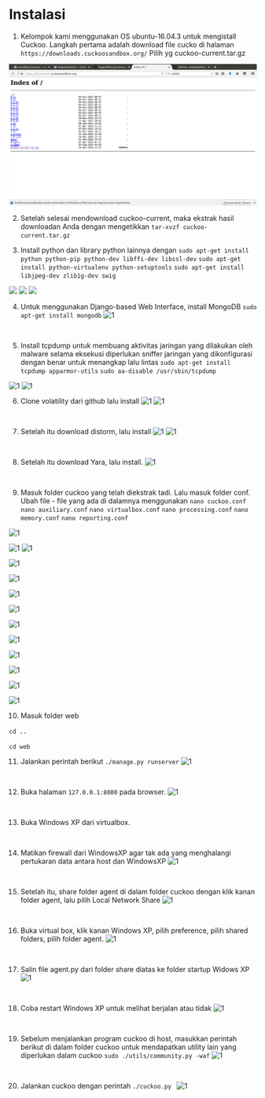 # Instalasi

1. Kelompok kami menggunakan OS ubuntu-16.04.3 untuk mengistall Cuckoo. Langkah pertama adalah download file cucko di halaman ``` https://downloads.cuckoosandbox.org/``` Pilih yg cuckoo-current.tar.gz

![](cuckoo/cucko.png)
<br>

2. Setelah selesai mendownload cuckoo-current, maka ekstrak hasil downloadan Anda dengan mengetikkan ```tar-xvzf cuckoo-current.tar.gz```

3. Install python dan library python lainnya dengan 
``` sudo apt-get install python python-pip python-dev libffi-dev libssl-dev ```
```sudo apt-get install python-virtualenv python-setuptools```
```sudo apt-get install libjpeg-dev zlib1g-dev swig```


![](cuckoo/1.png)
![](cuckoo/2.png)
![](cuckoo/3.png)

4. Untuk menggunakan Django-based Web Interface, install MongoDB ```sudo apt-get install mongodb```
![1](cuckoo/4.png)
<br>

5. Install tcpdump untuk membuang aktivitas jaringan yang dilakukan oleh malware selama eksekusi diperlukan sniffer jaringan yang dikonfigurasi dengan benar untuk menangkap lalu lintas 
```sudo apt-get install tcpdump apparmor-utils```
```sudo aa-disable /usr/sbin/tcpdump```

![1](cuckoo/5.png)
![1](cuckoo/6.png)
<br>

6. Clone volatility dari github lalu install
![1](cuckoo/7.png)
![1](cuckoo/8.png)
<br>

7. Setelah itu download distorm, lalu install
![1](cuckoo/9.png)
![1](cuckoo/10.png)
<br>

8. Setelah itu download Yara, lalu install.
![1](cuckoo/11.png)
<br>

9. Masuk folder cuckoo yang telah diekstrak tadi. Lalu masuk folder conf. Ubah file - file yang ada di dalamnya menggunakan 
```nano cuckoo.conf```
```nano auxiliary.conf```
```nano virtualbox.conf```
```nano processing.conf```
```nano memory.conf```
```nano reporting.conf```

![1](cuckoo/12%200.png)

![1](cuckoo/12.png)
![1](cuckoo/13.png)

![1](cuckoo/14%200.png)

![1](cuckoo/14.png)

![1](cuckoo/15%200.png)

![1](cuckoo/15.png)

![1](cuckoo/16%200.png)

![1](cuckoo/16.png)

![1](cuckoo/17%200.png)

![1](cuckoo/17.png)

![1](cuckoo/18%200.png)

![1](cuckoo/18.png)
<br>

10. Masuk folder web 

```cd .. ```

```cd web```
<br>

11. Jalankan perintah berikut ```./manage.py runserver```
![1](cuckoo/cuckoo%20runserver.png)
<br>

12. Buka halaman ```127.0.0.1:8000``` pada browser.
![1](cuckoo/19.png)
<br>

13. Buka Windows XP dari virtualbox.
<br>

14. Matikan firewall dari WindowsXP agar tak ada yang menghalangi pertukaran data antara host dan WindowsXP
![1](cuckoo/20.png)
<br>

15. Setelah itu, share folder agent di dalam folder cuckoo dengan klik kanan folder agent, lalu pilih Local Network Share
![1](cuckoo/21.png)
<br>

16. Buka virtual box, klik kanan Windows XP, pilih preference, pilih shared folders, pilih folder agent.
![1](cuckoo/22.png)
<br>

17. Salin file agent.py dari folder share diatas ke folder startup Widows XP
![1](cuckoo/23.png)
<br>

18. Coba restart Windows XP untuk melihat berjalan atau tidak
![1](cuckoo/24.png)
<br>

19. Sebelum menjalankan program cuckoo di host, masukkan perintah berikut di dalam folder cuckoo untuk mendapatkan utility lain yang diperlukan dalam cuckoo
```sudo ./utils/community.py -waf```
![1](cuckoo/25.png)
<br>

20. Jalankan cuckoo dengan perintah ```./cuckoo.py ```
![1](cuckoo/26.png)
<br>
